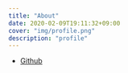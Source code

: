 ```yaml
---
title: "About"
date: 2020-02-09T19:11:32+09:00
cover: "img/profile.png"
description: "profile"
---
```


- [Github](https://github.com/kazu7o)

